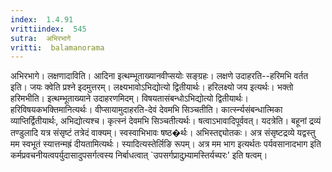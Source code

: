 ```yaml
---
index:  1.4.91
vrittiindex:  545
sutra:  अभिरभागे
vritti:  balamanorama 
---
```


अभिरभागे। लक्षणादाविति। आदिना इत्थम्भूताख्यानवीप्सयोः सङ्ग्रहः। लक्षणे उदाहरति--हरिमभि वर्तत इति। जयः क्वेति प्रश्ने इदमुत्तरम्। लक्ष्यभावोऽभिद्योत्यो द्वितीयार्थः। हरिलक्ष्यो जय इत्यर्थः। भक्तो हरिमभीति। इत्थम्भूताख्याने उदाहरणमिदम्। विषयतासंबन्धोऽभिद्योत्यो द्वितीयार्थः। हरिविषयकभक्तिमानित्यर्थः। वीप्सायामुदाहरति-देवं देवमभि सिञ्चतीति। कार्त्स्न्यसंबन्धात्मिका व्याप्तिर्द्वितीयार्थः, अभिद्योत्यश्च। कृत्स्नं देवमभि सिञ्चतीत्यर्थः। षत्वाऽभावादिपूर्ववत्। यदत्रेति। बहूनां द्रव्यं तण्डुलादि यत्र संसृष्टं तत्रेदं वाक्यम्। स्वस्वाभिभावः षष्ठ�र्थः। अभिस्तद्द्योतकः। अत्र संसृष्टद्रव्ये यद्वस्तु मम स्वभूतं स्यात्तन्मह्रं दीयतामित्यर्थः। स्यादित्यस्तेर्लिङि रूपम्। अत्र मम भाग इत्यर्थतः पर्यवसानादभाग इति कर्मप्रवचनीयत्वपर्युदासादुपसर्गत्वस्य निर्बाधत्वात् `उपसर्गप्रादुभ्र्यामस्तिर्यच्परः' इति षत्वम्। 

